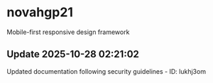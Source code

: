 # novahgp21
Mobile-first responsive design framework

## Update 2025-10-28 02:21:02
Updated documentation following security guidelines - ID: lukhj3om


